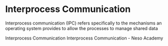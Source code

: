 # Interprocess Communication

Interprocess communication (IPC) refers specifically to the mechanisms an operating system provides to allow the processes to manage shared data

<BadgeLink badgeText='Read' colorScheme="yellow" href='https://www.geeksforgeeks.org/inter-process-communication-ipc/'>Interprocess Communication</BadgeLink>
<BadgeLink badgeText='Watch' href='https://www.youtube.com/watch?v=dJuYKfR8vec'>Interprocess Communication - Neso Academy</BadgeLink>
